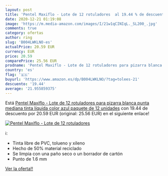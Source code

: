 ```yaml
---
layout: post
title: 'Pentel Maxiflo - Lote de 12 rotuladores  al 19.44 % de descuento'
date: 2020-12-21 01:19:08
image: 'https://m.media-amazon.com/images/I/21w1qCINIqL._SL200_.jpg'
comments: true
category: ofertas
author: ring
slug: 'B004LWKLNO-es'
actualPrice: 20.59 EUR
currency: EUR
price: 20.59
comparePrice: 25.56 EUR
prodname: 'Pentel Maxiflo - Lote de 12 rotuladores para pizarra blanca  punta mediana  tinta líquida   color azul  paquete de 12 unidades'
country: 'es'
flag: '🇪🇸'
buyurl: 'https://www.amazon.es/dp/B004LWKLNO/?tag=tolees-21'
descuento: '19.44'
average: '21.955859375'
---
```


Está [Pentel Maxiflo - Lote de 12 rotuladores para pizarra blanca  punta mediana  tinta líquida   color azul  paquete de 12 unidades](https://www.amazon.es/dp/B004LWKLNO/?tag=tolees-21) con 19.44 de descuento por 20.59 EUR (original: 25.56 EUR) en el siguiente enlace!

[![Pentel Maxiflo - Lote de 12 rotuladores ](https://m.media-amazon.com/images/I/21w1qCINIqL._SL200_.jpg)](https://www.amazon.es/dp/B004LWKLNO/?tag=tolees-21)

ℹ️:

- Tinta libre de PVC, tolueno y xileno
- Hecho de 50% material reciclado
- Se limpia con una paño seco o un borrador de cartón
- Punto de 1.6 mm

[Ver la oferta!!](https://www.amazon.es/dp/B004LWKLNO/?tag=tolees-21)
